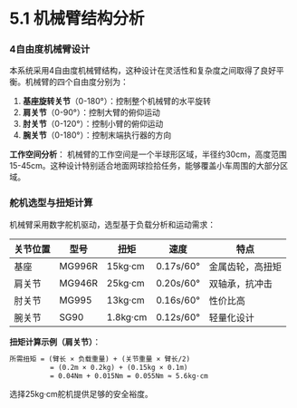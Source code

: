 # 5.1 机械臂结构分析

### 4自由度机械臂设计

本系统采用4自由度机械臂结构，这种设计在灵活性和复杂度之间取得了良好平衡。机械臂的四个自由度分别为：

1. **基座旋转关节**（0-180°）：控制整个机械臂的水平旋转
2. **肩关节**（0-90°）：控制大臂的俯仰运动
3. **肘关节**（0-120°）：控制小臂的俯仰运动
4. **腕关节**（0-180°）：控制末端执行器的方向

**工作空间分析**：
 机械臂的工作空间是一个半球形区域，半径约30cm，高度范围15-45cm。这种设计特别适合地面网球捡拾任务，能够覆盖小车周围的大部分区域。

### 舵机选型与扭矩计算

机械臂采用数字舵机驱动，选型基于负载分析和运动需求：

| 关节位置 | 型号   | 扭矩     | 速度      | 特点             |
| -------- | ------ | -------- | --------- | ---------------- |
| 基座     | MG996R | 15kg·cm  | 0.17s/60° | 金属齿轮，高扭矩 |
| 肩关节   | MG946R | 25kg·cm  | 0.20s/60° | 双轴承，抗冲击   |
| 肘关节   | MG995  | 13kg·cm  | 0.16s/60° | 性价比高         |
| 腕关节   | SG90   | 1.8kg·cm | 0.12s/60° | 轻量化设计       |

**扭矩计算示例（肩关节）**：

```markdown
所需扭矩 = (臂长 × 负载重量) + (关节重量 × 臂长/2)
          = (0.2m × 0.2kg) + (0.15kg × 0.1m)
          = 0.04Nm + 0.015Nm = 0.055Nm ≈ 5.6kg·cm
```

选择25kg·cm舵机提供足够的安全裕度。